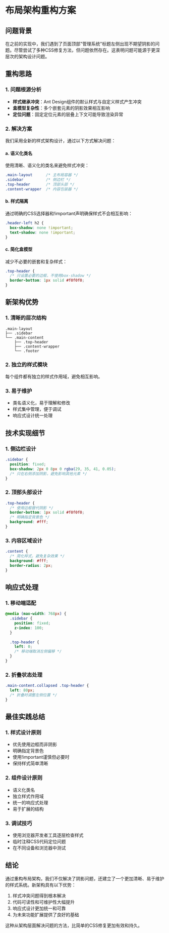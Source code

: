 # 布局架构重构方案

## 问题背景

在之前的实现中，我们遇到了页面顶部"管理系统"标题左侧出现不期望阴影的问题。尽管尝试了多种CSS修复方法，但问题依然存在。这表明问题可能源于更深层次的架构设计问题。

## 重构思路

### 1. 问题根源分析
- **样式继承冲突**：Ant Design组件的默认样式与自定义样式产生冲突
- **盒模型复杂性**：多个嵌套元素的阴影效果相互影响
- **定位问题**：固定定位元素的层叠上下文可能导致渲染异常

### 2. 解决方案
我们采用全新的样式架构设计，通过以下方式解决问题：

#### a. 语义化类名
使用清晰、语义化的类名来避免样式冲突：
```css
.main-layout      /* 主布局容器 */
.sidebar          /* 侧边栏 */
.top-header       /* 顶部头部 */
.content-wrapper  /* 内容包装器 */
```

#### b. 样式隔离
通过明确的CSS选择器和!important声明确保样式不会相互影响：
```css
.header-left h2 {
  box-shadow: none !important;
  text-shadow: none !important;
}
```

#### c. 简化盒模型
减少不必要的嵌套和复杂样式：
```css
.top-header {
  /* 只设置必要的边框，不使用box-shadow */
  border-bottom: 1px solid #f0f0f0;
}
```

## 新架构优势

### 1. 清晰的层次结构
```
.main-layout
├── .sidebar
└── .main-content
    ├── .top-header
    ├── .content-wrapper
    └── .footer
```

### 2. 独立的样式模块
每个组件都有独立的样式作用域，避免相互影响。

### 3. 易于维护
- 类名语义化，易于理解和修改
- 样式集中管理，便于调试
- 响应式设计统一处理

## 技术实现细节

### 1. 侧边栏设计
```css
.sidebar {
  position: fixed;
  box-shadow: 2px 0 8px 0 rgba(29, 35, 41, 0.05);
  /* 只在右侧添加阴影，避免影响其他元素 */
}
```

### 2. 顶部头部设计
```css
.top-header {
  /* 使用边框替代阴影 */
  border-bottom: 1px solid #f0f0f0;
  /* 明确指定背景色 */
  background: #fff;
}
```

### 3. 内容区域设计
```css
.content {
  /* 简化样式，避免复杂效果 */
  background: #fff;
  border-radius: 2px;
}
```

## 响应式处理

### 1. 移动端适配
```css
@media (max-width: 768px) {
  .sidebar {
    position: fixed;
    z-index: 100;
  }
  
  .top-header {
    left: 0;
    /* 移动端取消左侧偏移 */
  }
}
```

### 2. 折叠状态处理
```css
.main-content.collapsed .top-header {
  left: 80px;
  /* 折叠时调整左侧位置 */
}
```

## 最佳实践总结

### 1. 样式设计原则
- 优先使用边框而非阴影
- 明确指定背景色
- 使用!important谨慎但必要时
- 保持样式简单清晰

### 2. 组件设计原则
- 语义化类名
- 独立样式作用域
- 统一的响应式处理
- 易于扩展的结构

### 3. 调试技巧
- 使用浏览器开发者工具逐层检查样式
- 临时注释CSS代码定位问题
- 在不同设备和浏览器中测试

## 结论

通过重构布局架构，我们不仅解决了阴影问题，还建立了一个更加清晰、易于维护的样式系统。新架构具有以下优势：
1. 样式冲突问题得到根本解决
2. 代码可读性和可维护性大幅提升
3. 响应式设计更加统一和可靠
4. 为未来功能扩展提供了良好的基础

这种从架构层面解决问题的方法，比简单的CSS修复更加有效和持久。